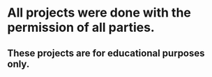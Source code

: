 # All projects were done with the permission of all parties.

## These projects are for educational purposes only.
